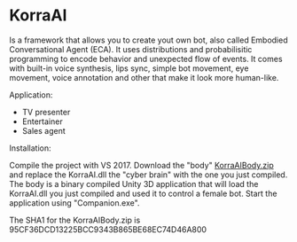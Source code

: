 # KorraAI

Is a framework that allows you to create yout own bot, also called Embodied Conversational Agent (ECA). It uses distributions and probabilisitic programming to encode behavior and unexpected flow of events. It comes with built-in voice synthesis, lips sync, simple bot movement, eye movement, voice annotation and other that make it look more human-like.

Application:
- TV presenter
- Entertainer
- Sales agent

Installation:

Compile the project with VS 2017. Download the "body" [KorraAIBody.zip](https://1drv.ms/u/s!AsoOXKPKfQ6FgcoIhAu3oda1hhlSBQ) and replace the KorraAI.dll the "cyber brain" with the one you just compiled. The body is a binary compiled Unity 3D application that will load the KorraAI.dll you just compiled and used it to control a female bot. Start the application using "Companion.exe". 

The SHA1 for the KorraAIBody.zip is 95CF36DCD13225BCC9343B865BE68EC74D46A800
